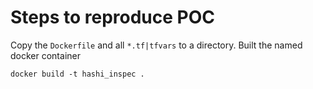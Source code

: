 # Steps to reproduce POC

Copy the `Dockerfile` and all `*.tf|tfvars` to a directory. Built the named docker container

```shell
docker build -t hashi_inspec .
```